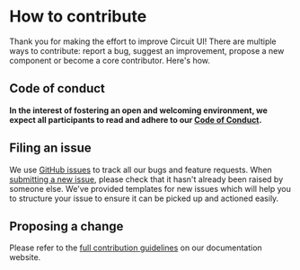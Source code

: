 # How to contribute

Thank you for making the effort to improve Circuit UI! There are multiple ways to contribute: report a bug, suggest an improvement, propose a new component or become a core contributor. Here's how.

## Code of conduct

**In the interest of fostering an open and welcoming environment, we expect all participants to read and adhere to our [Code of Conduct](/CODE_OF_CONDUCT.md).**

## Filing an issue

We use [GitHub issues](https://github.com/sumup-oss/circuit-ui/issues) to track all our bugs and feature requests. When [submitting a new issue](https://github.com/sumup-oss/circuit-ui/issues/new/choose), please check that it hasn't already been raised by someone else. We've provided templates for new issues which will help you to structure your issue to ensure it can be picked up and actioned easily.

## Proposing a change

Please refer to the [full contribution guidelines](https://circuit.sumup.com/?path=/docs/introduction-contributing--page) on our documentation website.
